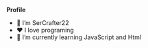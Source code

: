**Profile**

- 👋 I’m SerCrafter22
- ❤️ I love programing
- 🌱 I’m currently learning JavaScript and Html
